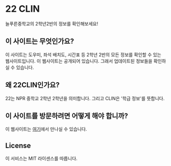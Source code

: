 # 22 CLIN

늘푸른중학교의 2학년2반의 정보를 확인해보세요!

## 이 사이트는 무엇인가요?

이 사이트는 도우미, 좌석 배치도, 시간표 등 2학년 2반의 모든 정보를 확인할 수 있는 웹사이트입니다. 이 웹사이트는 공개되어 있습니다. 그래서 업데이트된 정보들을 확인하실 수 있습니다.

## 왜 22CLIN인가요?

22는 NPR 중학교 2학년 2학년을 의미합니다. 그리고 CLIN은 '학급 정보'를 뜻합니다.

## 이 사이트를 방문하려면 어떻게 해야 합니까?

이 웹사이트는 [여기](https://22-clin.vercel.app)에서 만나실 수 있습니다.
## License

이 서비스는 MIT 라이센스를 따릅니다.

